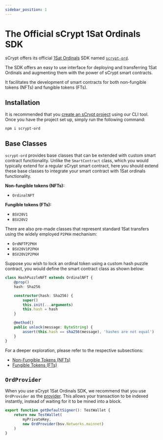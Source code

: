 ```yaml
---
sidebar_position: 1
---
```


# The Official sCrypt 1Sat Ordinals SDK

sCrypt offers its official [1Sat Ordinals](https://docs.1satordinals.com/) SDK named [`scrypt-ord`](https://github.com/sCrypt-Inc/scrypt-ord).

The SDK offers an easy to use interface for deploying and transferring 1Sat Ordinals and augmenting them with the power of sCrypt smart contracts.

It facilitates the development of smart contracts for both non-fungible tokens (NFTs) and fungible tokens (FTs).


## Installation

It is recommended that you [create an sCrypt project](../installation.md#the-scrypt-cli-tool) using our CLI tool. Once you have the project set up, simply run the following command:

```
npm i scrypt-ord
```

## Base Classes

`scrypt-ord` provides base classes that can be extended with custom smart contract functionality. Unlike the `SmartContract` class, which you would typically extend for a regular sCrypt smart contract, here you should extend these base classes to integrate your smart contract with 1Sat ordinals functionality.

**Non-fungible tokens (NFTs):**
- `OrdinalNFT`

**Fungible tokens (FTs):**
- `BSV20V1`
- `BSV20V2`

There are also pre-made classes that represent standard 1Sat transfers using the widely employed `P2PKH` mechanism:
- `OrdNFTP2PKH`
- `BSV20V1P2PKH`
- `BSV20V2P2PKH`

Suppose you wish to lock an ordinal token using a custom hash puzzle contract, you would define the smart contract class as shown below:

```ts
class HashPuzzleNFT extends OrdinalNFT {
    @prop()
    hash: Sha256

    constructor(hash: Sha256) {
        super()
        this.init(...arguments)
        this.hash = hash
    }

    @method()
    public unlock(message: ByteString) {
        assert(this.hash == sha256(message), 'hashes are not equal')
    }
}
```

For a deeper exploration, please refer to the respective subsections:

* [Non-Fungible Tokens (NFTs)](nft/nft.md)
* [Fungible Tokens (FTs)](ft/ft.md)


## `OrdProvider`

When you use sCrypt 1Sat Ordinals SDK, we recommend that you use `OrdProvider` as the [provider](../how-to-deploy-and-call-a-contract/how-to-deploy-and-call-a-contract.md#provider). This allows your transaction to be indexed instantly, instead of waiting for it to be mined into a block.


```ts
export function getDefaultSigner(): TestWallet {
    return new TestWallet(
        myPrivateKey,
        new OrdProvider(bsv.Networks.mainnet)
    )
}
```
